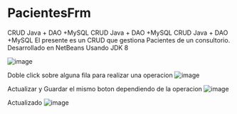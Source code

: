 # PacientesFrm
CRUD Java + DAO +MySQL
CRUD Java + DAO +MySQL CRUD Java + DAO +MySQL El presente es un CRUD que gestiona Pacientes de un consultorio. Desarrollado en NetBeans Usando JDK 8

![image](https://user-images.githubusercontent.com/27839997/233735218-3d23adfa-6617-4f68-984a-b2acf8845264.png)

Doble click sobre alguna fila para realizar una operacion
![image](https://user-images.githubusercontent.com/27839997/233735619-44043708-aa2b-436a-87af-ccf1a40b1ce6.png)

Actualizar y Guardar el mismo boton dependiendo de la operacion
![image](https://user-images.githubusercontent.com/27839997/233735419-da14f296-c6c8-441b-a095-e5120b4c56a3.png)

Actualizado
![image](https://user-images.githubusercontent.com/27839997/233735884-3a41b476-699a-4922-9890-c645f88e4084.png)


